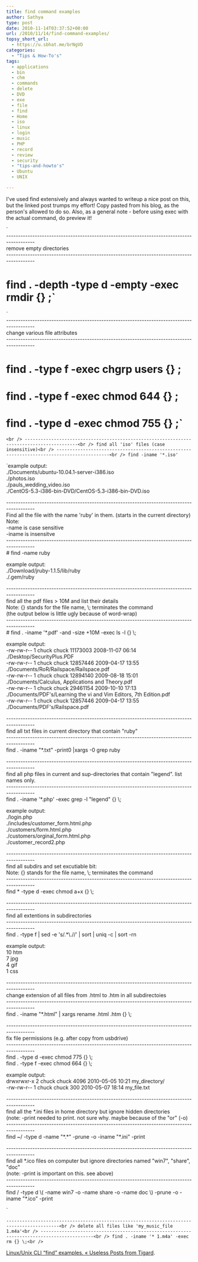```yaml
---
title: find command examples
author: Sathya
type: post
date: 2010-11-14T03:37:52+00:00
url: /2010/11/14/find-command-examples/
topsy_short_url:
  - https://u.sbhat.me/brNgVD
categories:
  - "Tips & How-To's"
tags:
  - applications
  - bin
  - chm
  - commands
  - delete
  - DVD
  - exe
  - file
  - find
  - Home
  - iso
  - linux
  - login
  - music
  - PHP
  - record
  - review
  - security
  - "tips-and-howto's"
  - Ubuntu
  - UNIX

---
```

I've used find extensively and always wanted to writeup a nice post on this, but the linked post trumps my effort! Copy pasted from his blog, as the person's allowed to do so. Also, as a general note - before using exec with the actual command, do preview it!

`<br />
------------------------------------------------------------------------------------------<br />
remove empty directories<br />
------------------------------------------------------------------------------------------<br />
# find . -depth -type d -empty -exec rmdir {} \;`

`<br />
------------------------------------------------------------------------------------------<br />
change various file attributes<br />
------------------------------------------------------------------------------------------<br />
# find . -type f -exec chgrp users {} \;<br />
# find . -type f -exec chmod 644 {} \;<br />
# find . -type d -exec chmod 755 {} \;`

`<br />
------------------------------------------------------------------------------------------<br />
find all 'iso' files (case insensitive)<br />
------------------------------------------------------------------------------------------<br />
find -iname '*.iso'`

`example output:<br />
./Documents/ubuntu-10.04.1-server-i386.iso<br />
./photos.iso<br />
./pauls_wedding_video.iso<br />
./CentOS-5.3-i386-bin-DVD/CentOS-5.3-i386-bin-DVD.iso</p>
<p>------------------------------------------------------------------------------------------<br />
Find all the file with the name 'ruby' in them. (starts in the current directory)<br />
Note:<br />
-name is case sensitive<br />
-iname is insensitve<br />
------------------------------------------------------------------------------------------<br />
# find -name ruby</p>
<p>example output:<br />
./Download/jruby-1.1.5/lib/ruby<br />
./.gem/ruby</p>
<p>------------------------------------------------------------------------------------------<br />
find all the pdf files > 10M and list their details<br />
Note: {} stands for the file name, \; terminates the command<br />
(the output below is little ugly because of word-wrap)<br />
------------------------------------------------------------------------------------------<br />
# find . -iname '*.pdf' -and -size +10M -exec ls -l {} \;</p>
<p>example output:<br />
-rw-rw-r-- 1 chuck chuck 11173003 2008-11-07 06:14 ./Desktop/SecurityPlus.PDF<br />
-rw-rw-r-- 1 chuck chuck 12857446 2009-04-17 13:55 ./Documents/RoR/Railspace/Railspace.pdf<br />
-rw-rw-r-- 1 chuck chuck 12894140 2009-08-18 15:01 ./Documents/Calculus, Applications and Theory.pdf<br />
-rw-rw-r-- 1 chuck chuck 29461154 2009-10-10 17:13 ./Documents/PDF's/Learning the vi and Vim Editors, 7th Edition.pdf<br />
-rw-rw-r-- 1 chuck chuck 12857446 2009-04-17 13:55 ./Documents/PDF's/Railspace.pdf</p>
<p>------------------------------------------------------------------------------------------<br />
find all txt files in current directory that contain "ruby"<br />
------------------------------------------------------------------------------------------<br />
find . -iname "*.txt" -print0 |xargs -0 grep ruby</p>
<p>------------------------------------------------------------------------------------------<br />
find all php files in current and sup-directories that contain "legend". list names only.<br />
------------------------------------------------------------------------------------------<br />
find . -iname '*.php' -exec grep -l "legend" {} \;</p>
<p>example output:<br />
./login.php<br />
./includes/customer_form.html.php<br />
./customers/form.html.php<br />
./customers/orginal_form.html.php<br />
./customer_record2.php</p>
<p>------------------------------------------------------------------------------------------<br />
find all subdirs and set excutiable bit:<br />
Note: {} stands for the file name, \; terminates the command<br />
------------------------------------------------------------------------------------------<br />
find * -type d -exec chmod a+x {} \;</p>
<p>------------------------------------------------------------------------------------------<br />
find all extentions in subdirectories<br />
------------------------------------------------------------------------------------------<br />
find . -type f | sed -e 's/.*\.//' | sort | uniq -c | sort -rn</p>
<p>example output:<br />
10 htm<br />
7 jpg<br />
4 gif<br />
1 css</p>
<p>------------------------------------------------------------------------------------------<br />
change extension of all files from .html to .htm in all subdirectoies<br />
------------------------------------------------------------------------------------------<br />
find . -iname "*.html" | xargs rename .html .htm {} \;</p>
<p>------------------------------------------------------------------------------------------<br />
fix file permissions (e.g. after copy from usbdrive)<br />
------------------------------------------------------------------------------------------<br />
find . -type d -exec chmod 775 {} \;<br />
find . -type f -exec chmod 664 {} \;</p>
<p>example output:<br />
drwxrwxr-x 2 chuck chuck 4096 2010-05-05 10:21 my_directory/<br />
-rw-rw-r-- 1 chuck chuck 300 2010-05-07 18:14 my_file.txt</p>
<p>------------------------------------------------------------------------------------------<br />
find all the *.ini files in home directory but ignore hidden directories<br />
(note: -print needed to print. not sure why. maybe because of the "or" (-o)<br />
------------------------------------------------------------------------------------------<br />
find ~/ -type d -name "*.*" -prune -o -iname "*.ini" -print</p>
<p>------------------------------------------------------------------------------------------<br />
find all *.ico files on computer but ignore directories named "win7", "share", "doc"<br />
(note: -print is important on this. see above)<br />
------------------------------------------------------------------------------------------<br />
find / -type d \( -name win7 -o -name share -o -name doc \) -prune -o -iname "*.ico" -print</p>
<p>`

`------------------------------------------------------------------------------------------<br />
delete all files like 'my_music_file 1.m4a'<br />
------------------------------------------------------------------------------------------<br />
find . -iname '* 1.m4a' -exec rm {} \;<br />
` 

[Linux/Unix CLI “find” examples. « Useless Posts from Tigard][1].

 [1]: https://chuck97224.wordpress.com/2010/11/13/linuxunix-cli-find-examples/
